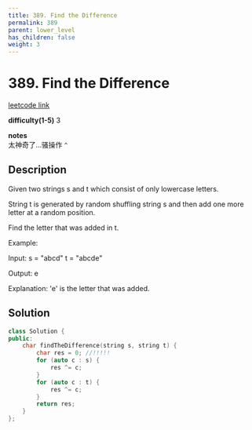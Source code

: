 ```yaml
---
title: 389. Find the Difference
permalink: 389
parent: lower_level
has_children: false
weight: 3
---
```

# 389. Find the Difference
[leetcode link](https://leetcode.com/problems/find-the-difference/)

**difficulty(1-5)** 
3

**notes**   
太神奇了...骚操作 `^`

## Description
Given two strings s and t which consist of only lowercase letters.

String t is generated by random shuffling string s and then add one more letter at a random position.

Find the letter that was added in t.

Example:

Input:
s = "abcd"
t = "abcde"

Output:
e

Explanation:
'e' is the letter that was added.


## Solution
```c++
class Solution {
public:
    char findTheDifference(string s, string t) {
        char res = 0; //!!!!!
        for (auto c : s) {
            res ^= c;
        }
        for (auto c : t) {
            res ^= c;
        }
        return res;
    }
};
```


